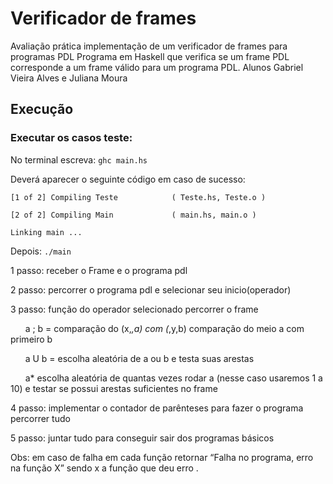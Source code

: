 # Verificador de frames
Avaliação prática implementação de um verificador de frames para  programas PDL
Programa em Haskell que verifica se um frame PDL corresponde a um frame válido para um programa PDL.
Alunos Gabriel Vieira Alves e Juliana Moura

## Execução

### Executar os casos teste:
No terminal escreva: `ghc main.hs`

Deverá aparecer o seguinte código em caso de sucesso:

`[1 of 2] Compiling Teste            ( Teste.hs, Teste.o )`

`[2 of 2] Compiling Main             ( main.hs, main.o )`

`Linking main ...`

Depois: `./main`


1 passo:  receber o Frame e o programa pdl 

2 passo: percorrer o programa pdl e selecionar seu inicio(operador)

3 passo:  função do operador selecionado percorrer o frame 

&nbsp;&nbsp;&nbsp;&nbsp;&nbsp;&nbsp;a ; b = comparação do  (x,_,a) com (_,y,b) comparação do meio a com primeiro b 

&nbsp;&nbsp;&nbsp;&nbsp;&nbsp;&nbsp;a U b = escolha aleatória de a ou b e testa suas arestas 

&nbsp;&nbsp;&nbsp;&nbsp;&nbsp;&nbsp;a* escolha aleatória de quantas vezes rodar a (nesse caso usaremos 1 a 10) e testar se possui arestas suficientes no frame

4 passo: implementar o contador de parênteses para fazer o programa percorrer tudo 

5 passo: juntar tudo para conseguir sair dos programas básicos 

Obs: em caso de falha em cada função retornar “Falha no programa, erro na função X” sendo x a função que deu erro .
